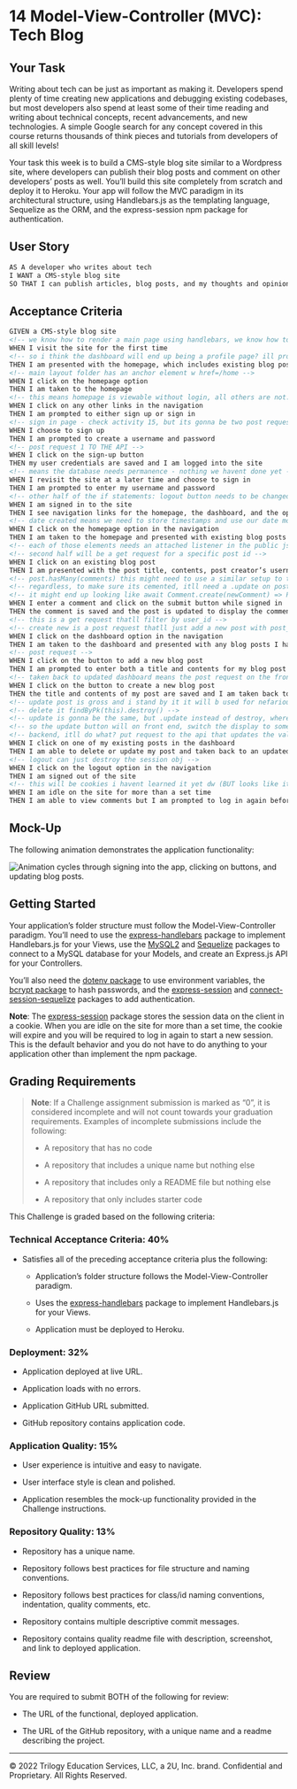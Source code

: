 # 14 Model-View-Controller (MVC): Tech Blog

## Your Task

Writing about tech can be just as important as making it. Developers spend plenty of time creating new applications and debugging existing codebases, but most developers also spend at least some of their time reading and writing about technical concepts, recent advancements, and new technologies. A simple Google search for any concept covered in this course returns thousands of think pieces and tutorials from developers of all skill levels!

Your task this week is to build a CMS-style blog site similar to a Wordpress site, where developers can publish their blog posts and comment on other developers’ posts as well. You’ll build this site completely from scratch and deploy it to Heroku. Your app will follow the MVC paradigm in its architectural structure, using Handlebars.js as the templating language, Sequelize as the ORM, and the express-session npm package for authentication.

## User Story

```md
AS A developer who writes about tech
I WANT a CMS-style blog site
SO THAT I can publish articles, blog posts, and my thoughts and opinions
```

## Acceptance Criteria
<!-- route for the main page is gonna make an api call to get every post -->
<!-- login will be tough but doable -->
<!-- creating a new post will be an object pulling from the value fields and taking the user id as a foreign key -->
<!-- the hard part here is just gonna be learning handlebars to pull all that data from the index file - idk how to do that without a front end script file -->
```md
GIVEN a CMS-style blog site
<!-- we know how to render a main page using handlebars, we know how to setup a basic login option -->
WHEN I visit the site for the first time
<!-- so i think the dashboard will end up being a profile page? ill probably pass in the req.session obj to get user details for the render? -->
THEN I am presented with the homepage, which includes existing blog posts if any have been posted; navigation links for the homepage and the dashboard; and the option to log in
<!-- main layout folder has an anchor element w href=/home -->
WHEN I click on the homepage option
THEN I am taken to the homepage
<!-- this means homepage is viewable without login, all others are not. means we render in a 'please sign in' block on all our partials -->
WHEN I click on any other links in the navigation
THEN I am prompted to either sign up or sign in
<!-- sign in page - check activity 15, but its gonna be two post requests - one creates a user obj + stores a hashed password, the other checks username and hashed password -->
WHEN I choose to sign up
THEN I am prompted to create a username and password
<!-- post request 1 TO THE API -->
WHEN I click on the sign-up button
THEN my user credentials are saved and I am logged into the site
<!-- means the database needs permanence - nothing we havent done yet -->
WHEN I revisit the site at a later time and choose to sign in
THEN I am prompted to enter my username and password
<!-- other half of the if statements: logout button needs to be changed as the conditional in the main layout folder -->
WHEN I am signed in to the site
THEN I see navigation links for the homepage, the dashboard, and the option to log out
<!-- date created means we need to store timestamps and use our date modifying functions -->
WHEN I click on the homepage option in the navigation
THEN I am taken to the homepage and presented with existing blog posts that include the post title and the date created
<!-- each of those elements needs an attached listener in the public js file - we can do that w querySelectorAll, a for loop, and attaching the return to an event listener each time -->
<!-- second half will be a get request for a specific post id -->
WHEN I click on an existing blog post
THEN I am presented with the post title, contents, post creator’s username, and date created for that post and have the option to leave a comment
<!-- post.hasMany(comments) this might need to use a similar setup to the productTags from 13, that way its actually attached but idk -->
<!-- regardless, to make sure its cemented, itll need a .update on post whenever a comment is added -->
<!-- it might end up looking like await Comment.create(newComment) => Post.update(same post info as before, but with the newly created comment pushed onto its comment array)-->
WHEN I enter a comment and click on the submit button while signed in
THEN the comment is saved and the post is updated to display the comment, the comment creator’s username, and the date created
<!-- this is a get request thatll filter by user_id -->
<!-- create new is a post request thatll just add a new post with post_id(PK), user_id(FK), an empty comments arr(FK), post_text, and post_header -->
WHEN I click on the dashboard option in the navigation
THEN I am taken to the dashboard and presented with any blog posts I have already created and the option to add a new blog post
<!-- post request -->
WHEN I click on the button to add a new blog post
THEN I am prompted to enter both a title and contents for my blog post
<!-- taken back to updated dashboard means the post request on the frontside js file needs to end by reloading the page -->
WHEN I click on the button to create a new blog post
THEN the title and contents of my post are saved and I am taken back to an updated dashboard with my new blog post
<!-- update post is gross and i stand by it it will b used for nefarious means BUT -->
<!-- delete it findByPk(this).destroy() -->
<!-- update is gonna be the same, but .update instead of destroy, where the input is pulled from the current textfield -->
<!-- so the update button will on front end, switch the display to some text input fields with a starting value of the currrent title and description -->
<!-- backend, itll do what? put request to the api that updates the values of text and header? -->
WHEN I click on one of my existing posts in the dashboard
THEN I am able to delete or update my post and taken back to an updated dashboard
<!-- logout can just destroy the session obj -->
WHEN I click on the logout option in the navigation
THEN I am signed out of the site
<!-- this will be cookies i havent learned it yet dw (BUT looks like it wont be anythign too crazy, seems like the basic ones just have a set amount of time before some event occurs - might just be like a jqueryui window or smth renders at 15 minutes of a session) -->
WHEN I am idle on the site for more than a set time
THEN I am able to view comments but I am prompted to log in again before I can add, update, or delete comments
```

## Mock-Up

The following animation demonstrates the application functionality:

![Animation cycles through signing into the app, clicking on buttons, and updating blog posts.](./Assets/14-mvc-homework-demo-01.gif) 

## Getting Started

Your application’s folder structure must follow the Model-View-Controller paradigm. You’ll need to use the [express-handlebars](https://www.npmjs.com/package/express-handlebars) package to implement Handlebars.js for your Views, use the [MySQL2](https://www.npmjs.com/package/mysql2) and [Sequelize](https://www.npmjs.com/package/sequelize) packages to connect to a MySQL database for your Models, and create an Express.js API for your Controllers.

You’ll also need the [dotenv package](https://www.npmjs.com/package/dotenv) to use environment variables, the [bcrypt package](https://www.npmjs.com/package/bcrypt) to hash passwords, and the [express-session](https://www.npmjs.com/package/express-session) and [connect-session-sequelize](https://www.npmjs.com/package/connect-session-sequelize) packages to add authentication.

**Note**: The [express-session](https://www.npmjs.com/package/express-session) package stores the session data on the client in a cookie. When you are idle on the site for more than a set time, the cookie will expire and you will be required to log in again to start a new session. This is the default behavior and you do not have to do anything to your application other than implement the npm package.

## Grading Requirements

> **Note**: If a Challenge assignment submission is marked as “0”, it is considered incomplete and will not count towards your graduation requirements. Examples of incomplete submissions include the following:
>
> * A repository that has no code
>
> * A repository that includes a unique name but nothing else
>
> * A repository that includes only a README file but nothing else
>
> * A repository that only includes starter code

This Challenge is graded based on the following criteria:

### Technical Acceptance Criteria: 40%

* Satisfies all of the preceding acceptance criteria plus the following:

    * Application’s folder structure follows the Model-View-Controller paradigm.

    * Uses the [express-handlebars](https://www.npmjs.com/package/express-handlebars) package to implement Handlebars.js for your Views.

    * Application must be deployed to Heroku.

### Deployment: 32%

* Application deployed at live URL.

* Application loads with no errors.

* Application GitHub URL submitted.

* GitHub repository contains application code.

### Application Quality: 15%

* User experience is intuitive and easy to navigate.

* User interface style is clean and polished.

* Application resembles the mock-up functionality provided in the Challenge instructions.

### Repository Quality: 13%

* Repository has a unique name.

* Repository follows best practices for file structure and naming conventions.

* Repository follows best practices for class/id naming conventions, indentation, quality comments, etc.

* Repository contains multiple descriptive commit messages.

* Repository contains quality readme file with description, screenshot, and link to deployed application.

## Review

You are required to submit BOTH of the following for review:

* The URL of the functional, deployed application.

* The URL of the GitHub repository, with a unique name and a readme describing the project.

---
© 2022 Trilogy Education Services, LLC, a 2U, Inc. brand. Confidential and Proprietary. All Rights Reserved.
